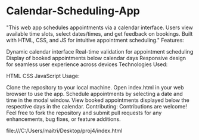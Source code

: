 # Calendar-Scheduling-App
"This web app schedules appointments via a calendar interface. Users view available time slots, select dates/times, and get feedback on bookings. Built with HTML, CSS, and JS for intuitive appointment scheduling."
Features:

Dynamic calendar interface
Real-time validation for appointment scheduling
Display of booked appointments below calendar days
Responsive design for seamless user experience across devices
Technologies Used:

HTML
CSS
JavaScript
Usage:

Clone the repository to your local machine.
Open index.html in your web browser to use the app.
Schedule appointments by selecting a date and time in the modal window.
View booked appointments displayed below the respective days in the calendar.
Contributing:
Contributions are welcome! Feel free to fork the repository and submit pull requests for any enhancements, bug fixes, or feature additions.

file:///C:/Users/maitri/Desktop/proj4/index.html
